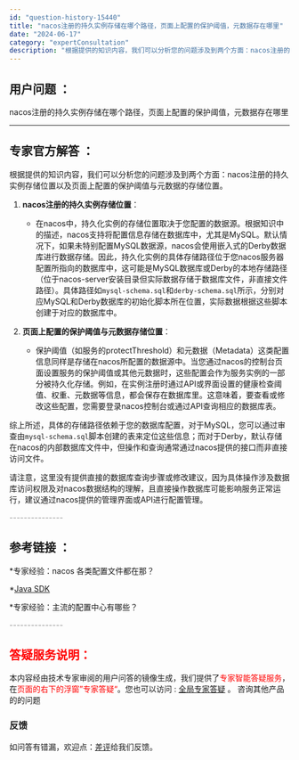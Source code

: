 ```yaml
---
id: "question-history-15440"
title: "nacos注册的持久实例存储在哪个路径，页面上配置的保护阈值，元数据存在哪里"
date: "2024-06-17"
category: "expertConsultation"
description: "根据提供的知识内容，我们可以分析您的问题涉及到两个方面：nacos注册的持久实例存储位置以及页面上配置的保护阈值与元数据的存储位置。1. **nacos注册的持久实例存储位置**：   - 在nacos中，持久化实例的存储位置取决于您配置的数据源。根据知识中的描述，nacos支持将配置信息存储在数据"
---
```


## 用户问题 ： 
 nacos注册的持久实例存储在哪个路径，页面上配置的保护阈值，元数据存在哪里  

---------------
## 专家官方解答 ：

根据提供的知识内容，我们可以分析您的问题涉及到两个方面：nacos注册的持久实例存储位置以及页面上配置的保护阈值与元数据的存储位置。

1. **nacos注册的持久实例存储位置**：
   - 在nacos中，持久化实例的存储位置取决于您配置的数据源。根据知识中的描述，nacos支持将配置信息存储在数据库中，尤其是MySQL。默认情况下，如果未特别配置MySQL数据源，nacos会使用嵌入式的Derby数据库进行数据存储。因此，持久化实例的具体存储路径位于您nacos服务器配置所指向的数据库中，这可能是MySQL数据库或Derby的本地存储路径（位于nacos-server安装目录但实际数据存储于数据库文件，非直接文件路径）。具体路径如`mysql-schema.sql`和`derby-schema.sql`所示，分别对应MySQL和Derby数据库的初始化脚本所在位置，实际数据根据这些脚本创建于对应的数据库中。

2. **页面上配置的保护阈值与元数据存储位置**：
   - 保护阈值（如服务的protectThreshold）和元数据（Metadata）这类配置信息同样是存储在nacos所配置的数据源中。当您通过nacos的控制台页面设置服务的保护阈值或其他元数据时，这些配置会作为服务实例的一部分被持久化存储。例如，在实例注册时通过API或界面设置的健康检查阈值、权重、元数据等信息，都会保存在数据库里。这意味着，要查看或修改这些配置，您需要登录nacos控制台或通过API查询相应的数据库表。

综上所述，具体的存储路径依赖于您的数据库配置，对于MySQL，您可以通过审查由`mysql-schema.sql`脚本创建的表来定位这些信息；而对于Derby，默认存储在nacos的内部数据库文件中，但操作和查询通常通过nacos提供的接口而非直接访问文件。

请注意，这里没有提供直接的数据库查询步骤或修改建议，因为具体操作涉及数据库访问权限及对nacos数据结构的理解，且直接操作数据库可能影响服务正常运行，建议通过nacos提供的管理界面或API进行配置管理。


<font color="#949494">---------------</font> 


## 参考链接 ：

*专家经验：nacos 各类配置文件都在那？ 
 
 *[Java SDK](https://nacos.io/docs/latest/guide/user/sdk)
 
 *专家经验：主流的配置中心有哪些？ 


 <font color="#949494">---------------</font> 
 


## <font color="#FF0000">答疑服务说明：</font> 

本内容经由技术专家审阅的用户问答的镜像生成，我们提供了<font color="#FF0000">专家智能答疑服务</font>，在<font color="#FF0000">页面的右下的浮窗”专家答疑“</font>。您也可以访问 : [全局专家答疑](https://answer.opensource.alibaba.com/docs/intro) 。 咨询其他产品的的问题

### 反馈
如问答有错漏，欢迎点：[差评](https://ai.nacos.io/user/feedbackByEnhancerGradePOJOID?enhancerGradePOJOId=15510)给我们反馈。
